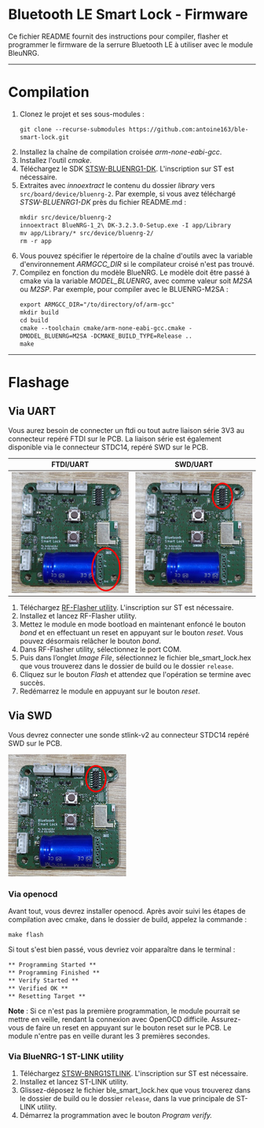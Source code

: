 # Bluetooth LE Smart Lock - Firmware

Ce fichier README fournit des instructions pour compiler, flasher et programmer le firmware de la serrure Bluetooth LE à utiliser avec le module BleuNRG.

---

# Compilation

1. Clonez le projet et ses sous-modules : 
   ```
   git clone --recurse-submodules https://github.com:antoine163/ble-smart-lock.git
   ```
2. Installez la chaîne de compilation croisée *arm-none-eabi-gcc*.
3. Installez l'outil *cmake*.
4. Téléchargez le SDK [STSW-BLUENRG1-DK](https://www.st.com/en/embedded-software/stsw-bluenrg1-dk.html). L'inscription sur ST est nécessaire.
5. Extraites avec *innoextract* le contenu du dossier *library* vers `src/board/device/bluenrg-2`. Par exemple, si vous avez téléchargé *STSW-BLUENRG1-DK* près du fichier README.md :
   ```
   mkdir src/device/bluenrg-2
   innoextract BlueNRG-1_2\ DK-3.2.3.0-Setup.exe -I app/Library
   mv app/Library/* src/device/bluenrg-2/
   rm -r app
   ```
6. Vous pouvez spécifier le répertoire de la chaîne d'outils avec la variable d'environnement *ARMGCC_DIR* si le compilateur croisé n'est pas trouvé.
7. Compilez en fonction du modèle BlueNRG. Le modèle doit être passé à cmake via la variable *MODEL_BLUENRG*, avec comme valeur soit *M2SA* ou *M2SP*. Par exemple, pour compiler avec le BLUENRG-M2SA :
   ```
   export ARMGCC_DIR="/to/directory/of/arm-gcc"
   mkdir build
   cd build
   cmake --toolchain cmake/arm-none-eabi-gcc.cmake -DMODEL_BLUENRG=M2SA -DCMAKE_BUILD_TYPE=Release ..
   make
   ```

---

# Flashage

## Via UART

Vous aurez besoin de connecter un ftdi ou tout autre liaison série 3V3 au connecteur repéré FTDI sur le PCB. La liaison série est également disponible via le connecteur STDC14, repéré SWD sur le PCB.

|             FTDI/UART              |             SWD/UART             |
| :--------------------------------: | :------------------------------: |
| ![ftdi](images/photo_top_ftdi.jpg) | ![swd](images/photo_top_swd.jpg) |

1. Téléchargez [RF-Flasher utility](https://www.st.com/en/embedded-software/stsw-bnrgflasher.html). L'inscription sur ST est nécessaire.
2. Installez et lancez RF-Flasher utility.
3. Mettez le module en mode bootload en maintenant enfoncé le bouton *bond* et en effectuant un reset en appuyant sur le bouton *reset*. Vous pouvez désormais relâcher le bouton *bond*.
4. Dans RF-Flasher utility, sélectionnez le port COM.
5. Puis dans l’onglet *Image File*, sélectionnez le fichier ble_smart_lock.hex que vous trouverez dans le dossier de build ou le dossier `release`.
6. Cliquez sur le bouton *Flash* et attendez que l'opération se termine avec succès.
7. Redémarrez le module en appuyant sur le bouton *reset*.

## Via SWD

Vous devrez connecter une sonde stlink-v2 au connecteur STDC14 repéré SWD sur le PCB.

![swd](images/photo_top_swd.jpg)

### Via openocd

Avant tout, vous devrez installer openocd. Après avoir suivi les étapes de compilation avec cmake, dans le dossier de build, appelez la commande :
```
make flash
```

Si tout s'est bien passé, vous devriez voir apparaître dans le terminal :
```
** Programming Started **
** Programming Finished **
** Verify Started **
** Verified OK **
** Resetting Target **
```

**Note** : Si ce n'est pas la première programmation, le module pourrait se mettre en veille, rendant la connexion avec OpenOCD difficile. Assurez-vous de faire un reset en appuyant sur le bouton reset sur le PCB. Le module n'entre pas en veille durant les 3 premières secondes.

### Via BlueNRG-1 ST-LINK utility

1. Téléchargez [STSW-BNRG1STLINK](https://www.st.com/en/embedded-software/stsw-bnrg1stlink.html). L'inscription sur ST est nécessaire.
2. Installez et lancez ST-LINK utility.
3. Glissez-déposez le fichier ble_smart_lock.hex que vous trouverez dans le dossier de build ou le dossier `release`, dans la vue principale de ST-LINK utility.
4. Démarrez la programmation avec le bouton *Program verify.*
